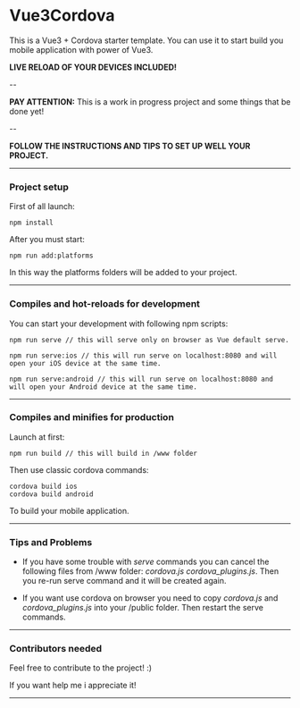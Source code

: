 # Vue3Cordova

This is a Vue3 + Cordova starter template. You can use it to start build you mobile application with power of Vue3. 

**LIVE RELOAD OF YOUR DEVICES INCLUDED!**

--

**PAY ATTENTION:**  This is a work in progress project and some things that be done yet!

--

**FOLLOW THE INSTRUCTIONS AND TIPS TO SET UP WELL YOUR PROJECT.**

---

### Project setup
First of all launch:

```
npm install
```

After you must start:

```
npm run add:platforms
```

In this way the platforms folders will be added to your project.

---

### Compiles and hot-reloads for development
You can start your development with following npm scripts:

```
npm run serve // this will serve only on browser as Vue default serve.
```
```
npm run serve:ios // this will run serve on localhost:8080 and will open your iOS device at the same time.
```
```
npm run serve:android // this will run serve on localhost:8080 and will open your Android device at the same time.
```

---

### Compiles and minifies for production
Launch at first: 
```
npm run build // this will build in /www folder
```

Then use classic cordova commands:

```
cordova build ios
cordova build android
```
To build your mobile application.

---

### Tips and Problems

- If you have some trouble with _serve_ commands you can cancel the following files from /www folder: _cordova.js_ _cordova_plugins.js_. Then you re-run serve command and it will be created again.

- If you want use cordova on browser you need to copy _cordova.js_ and _cordova_plugins.js_ into your /public folder. Then restart the serve commands.

---

### Contributors needed

Feel free to contribute to the project! :) 

If you want help me i appreciate it!

---
